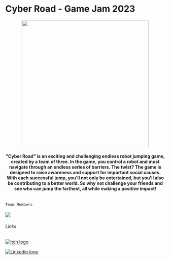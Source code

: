 # Cyber Road - Game Jam 2023

<div align="center">

<img width="400px" src="https://cdn.discordapp.com/attachments/931474990996537354/1069245662350295091/Cyber_Road.png" align="center">
</div>

<div align="center">
    <h4>
        "Cyber Road" is an exciting and challenging endless robot jumping game, created by a team of three. In the game, you control a robot and must navigate through an endless series of barriers. The twist? The game is designed to raise awareness and support for important social causes. With each successful jump, you'll not only be entertained, but you'll also be contributing to a better world. So why not challenge your friends and see who can jump the farthest, all while making a positive impact!
    </h4>
</div>

<br>
<div align="left">
    <code>Team Members</code>
    
</div>
<br>
<div align="left">
    <a href="https://github.com/niyazbadar/HTML-game-jam/graphs/contributors">
  <img src="https://contrib.rocks/image?repo=niyazbadar/HTML-game-jam" />
</a>
</div>


###### Links


[![itch logo](https://img.shields.io/badge/Itch.io-FA5C5C?style=for-the-badge&logo=itchdotio&logoColor=white)](https://niyazbadar.itch.io/html-jam)

[![Linkedin logo](https://img.shields.io/badge/LinkedIn-0077B5?style=for-the-badge&logo=linkedin&logoColor=white)](https://niyazbadar.itch.io/html-jam)

